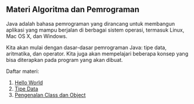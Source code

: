 Materi Algoritma dan Pemrograman
-----

Java adalah bahasa pemrograman yang dirancang untuk membangun aplikasi yang mampu berjalan di berbagai sistem operasi, termasuk Linux, Mac OS X, dan Windows. 

Kita akan mulai dengan dasar-dasar pemrograman Java: tipe data, aritmatika, dan operator. Kita juga akan mempelajari beberapa konsep yang bisa diterapkan pada program yang akan dibuat. 

Daftar materi:
1. [Hello World](/paths/part1.md)
2. [Tipe Data](/paths/part2.md)
3. [Pengenalan Class dan Object](/paths/objects.md)